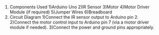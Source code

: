 1. Components Used
  1)Arduino Uno
  2)IR Sensor
  3)Motor
  4)Motor Driver Module (if required)
  5)Jumper Wires
  6)Breadboard
2. Circuit Diagram
  1)Connect the IR sensor output to Arduino pin 2.
  2)Connect the motor control input to Arduino pin 7 (via a motor driver module if needed).
  3)Connect the power and ground pins appropriately.
